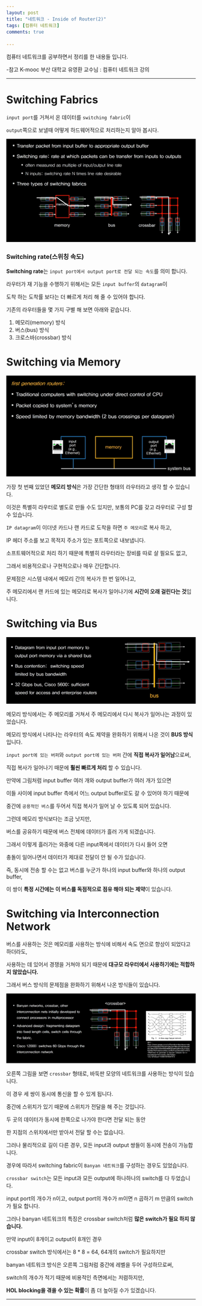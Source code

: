 ```yaml
---
layout: post
title: "네트워크 - Inside of Router(2)"
tags: [컴퓨터 네트워크]
comments: true

---
```


컴퓨터 네트워크를 공부하면서 정리를 한 내용들 입니다.

-참고 K-mooc 부산 대학교 유영환 교수님 : 컴퓨터 네트워크 강의

---

# Switching Fabrics

`input port`를 거쳐서 온 데이터를 `switching fabric`이

`output`쪽으로 보낼때 어떻게 하드웨어적으로 처리하는지 알아 봅시다.

<img src="https://raw.githubusercontent.com/junghyun100/junghyun100.github.io/master/images/1210/Switching%20Fabric.PNG">

### Switching rate(스위칭 속도)

<strong>Switching rate</strong>는 `input port에서 output port로 전달 되는 속도`를 의미 합니다.

라우터가 재 기능을 수행하기 위해서는 모든 `input buffer`의 `datagram`이 

도착 하는 도착률 보다는 더 빠르게 처리 해 줄 수 있어야 합니다.

기존의 라우터들을 몇 가지 구별 해 보면 아래와 같습니다.

1. 메모리(memory) 방식
2. 버스(bus) 방식
3. 크로스바(crossbar) 방식

# Switching via Memory

<img src="https://raw.githubusercontent.com/junghyun100/junghyun100.github.io/master/images/1210/Switching%20via%20Memory.PNG">

가장 첫 번째 있었던 <strong>메모리 방식</strong>은 가장 간단한 형태의 라우터라고 생각 할 수 있습니다.
 
이것은 특별히 라우터로 별도로 만들 수도 있지만, 보통의 PC를 갖고 라우터로 구성 할 수 있습니다.

`IP datagram`이 이더넷 카드나 랜 카드로 도착을 하면 `주 메모리`로 복사 하고,

IP 헤더 주소를 보고 목적지 주소가 있는 포트쪽으로 내보냅니다.

소프트웨어적으로 처리 하기 때문에 특별히 라우터라는 장비를 따로 살 필요도 없고,
 
그래서 비용적으로나 구현적으로나 매우 간단합니다.

문제점은 시스템 내에서 메모리 간의 복사가 한 번 일어나고,

주 메모리에서 랜 카드에 있는 메모리로 복사가 일어나기에 <strong>시간이 오래 걸린다는 것</strong>입니다.

# Switching via Bus

<img src="https://raw.githubusercontent.com/junghyun100/junghyun100.github.io/master/images/1210/Switching%20via%20BUS.PNG">

메모리 방식에서는 주 메모리를 거쳐서 주 메모리에서 다시 복사가 일어나는 과정이 있었습니다.

메모리 방식에서 나타나는 라우터의 속도 제약을 완화하기 위해서 나온 것이 <strong>BUS 방식</strong>입니다.
 
`input port에 있는 버퍼`와 `output port에 있는 버퍼` 간에 <strong>직접 복사가 일어남</strong>으로써,

직접 복사가 일어나기 때문에 <strong>훨씬 빠르게 처리</strong> 할 수 있습니다.

만약에 그림처럼 input buffer 여러 개와 output buffer가 여러 개가 있으면 

이들 사이에 input buffer 측에서 어느 output buffer로도 갈 수 있어야 하기 때문에

중간에 `공용적인 버스`를 두어서 직접 복사가 일어 날 수 있도록 되어 있습니다.

그런데 메모리 방식보다는 조금 낫지만, 

버스를 공유하기 때문에 버스 전체에 데이터가 흘러 가게 되겠습니다. 

그래서 이렇게 흘러가는 와중에 다른 input쪽에서 데이터가 다시 들어 오면 

충돌이 일어나면서 데이터가 제대로 전달이 안 될 수가 있습니다.

즉, 동시에 전송 할 수는 없고 버스를 누군가 하나의 input buffer와 하나의 output buffer,

이 쌍이 <strong>특정 시간에는 이 버스를 독점적으로 점유 해야 되는 제약</strong>이 있습니다.

# Switching via Interconnection Network

버스를 사용하는 것은 메모리를 사용하는 방식에 비해서 속도 면으로 향상이 되었다고 하더라도, 

사용하는 데 있어서 경쟁을 거쳐야 되기 때문에 <strong>대규모 라우터에서 사용하기에는 적합하지 않았습니다.</strong>

그래서 버스 방식의 문제점을 완화하기 위해서 나온 방식들이 있습니다.

<img src="https://raw.githubusercontent.com/junghyun100/junghyun100.github.io/master/images/1210/Switching%20via%20interconnection%20Network.PNG">

오른쪽 그림을 보면 `crossbar` 형태로, 바둑판 모양의 네트워크를 사용하는 방식이 있습니다.

이 경우 세 쌍이 동시에 통신을 할 수 있게 됩니다. 

중간에 스위치가 있기 때문에 스위치가 전달을 해 주는 것입니다.

두 곳의 데이터가 동시에 한쪽으로 나가야 한다면 전달 되는 동안

한 지점의 스위치에서만 받아서 전달 할 수는 없습니다. 

그러나 물리적으로 길이 다른 경우, 모든 input과 output 쌍들이 동시에 전송이 가능합니다.

경우에 따라서 switching fabric이 `Banyan 네트워크`를 구성하는 경우도 있었습니다.

`crossbar switch`는 모든 input과 모든 output에 하나하나의 switch를 다 두었습니다.
 
input port의 개수가 n이고, output port의 개수가 m이면 n 곱하기 m 만큼의 switch가 필요 합니다.

그러나 banyan 네트워크의 특징은 crossbar switch처럼 <strong>많은 switch가 필요 하지 않습니다.</strong>

만약 input이 8개이고 output이 8개인 경우 

crossbar switch 방식에서는 8 * 8 = 64, 64개의 switch가 필요하지만

banyan 네트워크 방식은 오른쪽 그림처럼 중간에 레벨을 두어 구성하므로써,

switch의 개수가 적기 때문에 비용적인 측면에서는 저렴하지만, 

<strong>HOL blocking을 겪을 수 있는 확률</strong>이 좀 더 높아질 수가 있겠습니다.

---
